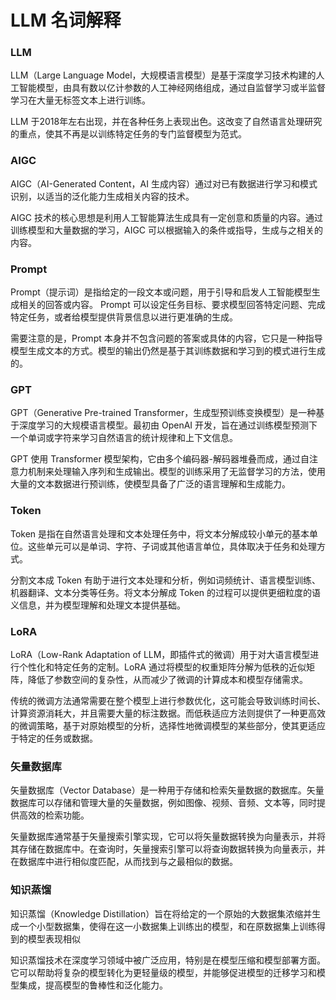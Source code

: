 # LLM 名词解释

### LLM
LLM（Large Language Model，大规模语言模型）是基于深度学习技术构建的人工智能模型，由具有数以亿计参数的人工神经网络组成，通过自监督学习或半监督学习在大量无标签文本上进行训练。

LLM 于2018年左右出现，并在各种任务上表现出色。这改变了自然语言处理研究的重点，使其不再是以训练特定任务的专门监督模型为范式。

### AIGC
AIGC（AI-Generated Content，AI 生成内容）通过对已有数据进行学习和模式识别，以适当的泛化能力生成相关内容的技术。

AIGC 技术的核心思想是利用人工智能算法生成具有一定创意和质量的内容。通过训练模型和大量数据的学习，AIGC 可以根据输入的条件或指导，生成与之相关的内容。

### Prompt
Prompt（提示词）是指给定的一段文本或问题，用于引导和启发人工智能模型生成相关的回答或内容。 Prompt 可以设定任务目标、要求模型回答特定问题、完成特定任务，或者给模型提供背景信息以进行更准确的生成。

需要注意的是，Prompt 本身并不包含问题的答案或具体的内容，它只是一种指导模型生成文本的方式。模型的输出仍然是基于其训练数据和学习到的模式进行生成的。

### GPT
GPT（Generative Pre-trained Transformer，生成型预训练变换模型）是一种基于深度学习的大规模语言模型。最初由 OpenAI 开发，旨在通过训练模型预测下一个单词或字符来学习自然语言的统计规律和上下文信息。

GPT 使用 Transformer 模型架构，它由多个编码器-解码器堆叠而成，通过自注意力机制来处理输入序列和生成输出。模型的训练采用了无监督学习的方法，使用大量的文本数据进行预训练，使模型具备了广泛的语言理解和生成能力。

### Token
Token 是指在自然语言处理和文本处理任务中，将文本分解成较小单元的基本单位。这些单元可以是单词、字符、子词或其他语言单位，具体取决于任务和处理方式。

分割文本成 Token 有助于进行文本处理和分析，例如词频统计、语言模型训练、机器翻译、文本分类等任务。将文本分解成 Token 的过程可以提供更细粒度的语义信息，并为模型理解和处理文本提供基础。

### LoRA
LoRA（Low-Rank Adaptation of LLM，即插件式的微调）用于对大语言模型进行个性化和特定任务的定制。LoRA 通过将模型的权重矩阵分解为低秩的近似矩阵，降低了参数空间的复杂性，从而减少了微调的计算成本和模型存储需求。

传统的微调方法通常需要在整个模型上进行参数优化，这可能会导致训练时间长、计算资源消耗大，并且需要大量的标注数据。而低秩适应方法则提供了一种更高效的微调策略，基于对原始模型的分析，选择性地微调模型的某些部分，使其更适应于特定的任务或数据。

### 矢量数据库
矢量数据库（Vector Database）是一种用于存储和检索矢量数据的数据库。矢量数据库可以存储和管理大量的矢量数据，例如图像、视频、音频、文本等，同时提供高效的检索功能。

矢量数据库通常基于矢量搜索引擎实现，它可以将矢量数据转换为向量表示，并将其存储在数据库中。在查询时，矢量搜索引擎可以将查询数据转换为向量表示，并在数据库中进行相似度匹配，从而找到与之最相似的数据。

### 知识蒸馏
知识蒸馏（Knowledge Distillation）旨在将给定的一个原始的大数据集浓缩并生成一个小型数据集，使得在这一小数据集上训练出的模型，和在原数据集上训练得到的模型表现相似

知识蒸馏技术在深度学习领域中被广泛应用，特别是在模型压缩和模型部署方面。它可以帮助将复杂的模型转化为更轻量级的模型，并能够促进模型的迁移学习和模型集成，提高模型的鲁棒性和泛化能力。

